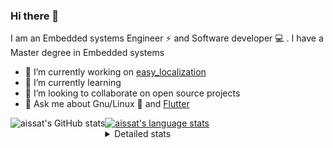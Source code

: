 ### Hi there 👋

I am an Embedded systems Engineer ⚡️ and Software developer 💻 . I have a Master degree in Embedded systems
- 🔭 I’m currently working on [easy_localization](https://pub.dev/packages/easy_localization)
- 🌱 I’m currently learning 
- 👯 I’m looking to collaborate on open source projects
- 💬 Ask me about  Gnu/Linux 🐧 and [Flutter](https://flutter.dev) 

<a href="https://profile-summary-for-github.com/user/aissat">
  <img align="left" height="170px" src="https://github-readme-stats.vercel.app/api?username=aissat&show_icons=true&line_height=27&count_private=true&include_all_commits=true" alt="aissat's GitHub stats"/>
  <img src="https://github-readme-stats.vercel.app/api/top-langs/?username=aissat&hide_langs_below=5&layout=compact" alt="aissat's language stats"/>
</a>

<details>
<summary>Detailed stats</summary>
 

### 🧐 Waka Stats

<!--START_SECTION:waka-->
![Code Time](http://img.shields.io/badge/Code%20Time-5%2C460%20hrs%2021%20mins-blue)

![Profile Views](http://img.shields.io/badge/Profile%20Views-0-blue)

![Lines of code](https://img.shields.io/badge/From%20Hello%20World%20I%27ve%20Written-2.0%20million%20lines%20of%20code-blue)

**🐱 My GitHub Data** 

> 📦 121.2 kB Used in GitHub's Storage 
 > 
> 🏆 260 Contributions in the Year 2023
 > 
> 💼 Opted to Hire
 > 
> 📜 169 Public Repositories 
 > 
> 🔑 26 Private Repositories 
 > 
**I'm a Night 🦉** 

```text
🌞 Morning                486 commits         ██░░░░░░░░░░░░░░░░░░░░░░░   07.99 % 
🌆 Daytime                973 commits         ████░░░░░░░░░░░░░░░░░░░░░   16.01 % 
🌃 Evening                2573 commits        ███████████░░░░░░░░░░░░░░   42.33 % 
🌙 Night                  2047 commits        ████████░░░░░░░░░░░░░░░░░   33.67 % 
```
📅 **I'm Most Productive on Thursday** 

```text
Monday                   561 commits         ██░░░░░░░░░░░░░░░░░░░░░░░   09.23 % 
Tuesday                  938 commits         ████░░░░░░░░░░░░░░░░░░░░░   15.43 % 
Wednesday                715 commits         ███░░░░░░░░░░░░░░░░░░░░░░   11.76 % 
Thursday                 1189 commits        █████░░░░░░░░░░░░░░░░░░░░   19.56 % 
Friday                   1103 commits        █████░░░░░░░░░░░░░░░░░░░░   18.14 % 
Saturday                 966 commits         ████░░░░░░░░░░░░░░░░░░░░░   15.89 % 
Sunday                   607 commits         ██░░░░░░░░░░░░░░░░░░░░░░░   09.99 % 
```


📊 **This Week I Spent My Time On** 

```text
🕑︎ Time Zone: Africa/Algiers

💬 Programming Languages: 
Dart                     12 hrs 29 mins      ████████████████████████░   94.43 % 
YAML                     18 mins             █░░░░░░░░░░░░░░░░░░░░░░░░   02.34 % 
XML                      10 mins             ░░░░░░░░░░░░░░░░░░░░░░░░░   01.31 % 
JSON                     5 mins              ░░░░░░░░░░░░░░░░░░░░░░░░░   00.72 % 
CMake                    4 mins              ░░░░░░░░░░░░░░░░░░░░░░░░░   00.57 % 

🔥 Editors: 
VS Code                  13 hrs 13 mins      █████████████████████████   100.00 % 

💻 Operating System: 
Linux                    13 hrs 13 mins      █████████████████████████   100.00 % 
```

**I Mostly Code in Dart** 

```text
Dart                     28 repos            ████████░░░░░░░░░░░░░░░░░   30.11 % 
C++                      8 repos             ██░░░░░░░░░░░░░░░░░░░░░░░   08.60 % 
PHP                      7 repos             ██░░░░░░░░░░░░░░░░░░░░░░░   07.53 % 
C                        4 repos             █░░░░░░░░░░░░░░░░░░░░░░░░   04.30 % 
HTML                     2 repos             █░░░░░░░░░░░░░░░░░░░░░░░░   02.15 % 
```



**Timeline**

![Lines of Code chart](https://raw.githubusercontent.com/aissat/aissat/master/assets/bar_graph.png)


 Last Updated on 20/10/2023 00:56:01 UTC
<!--END_SECTION:waka-->

</details>
